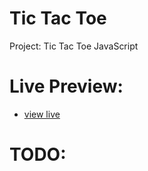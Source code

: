 # Tic Tac Toe

Project: Tic Tac Toe JavaScript

# Live Preview:

-   [view live](https://n3meee.github.io/Tic-Tac-Toe/)

# TODO: